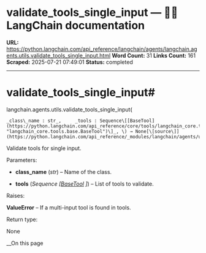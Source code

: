 # validate_tools_single_input — 🦜🔗 LangChain  documentation

**URL:** https://python.langchain.com/api_reference/langchain/agents/langchain.agents.utils.validate_tools_single_input.html
**Word Count:** 31
**Links Count:** 161
**Scraped:** 2025-07-21 07:49:01
**Status:** completed

---

# validate\_tools\_single\_input\#

langchain.agents.utils.validate\_tools\_single\_input\(

    _class\_name : str_,     _tools : Sequence\[[BaseTool](https://python.langchain.com/api_reference/core/tools/langchain_core.tools.base.BaseTool.html#langchain_core.tools.base.BaseTool "langchain_core.tools.base.BaseTool")\]_, \) → None[\[source\]](https://python.langchain.com/api_reference/_modules/langchain/agents/utils.html#validate_tools_single_input)\#     

Validate tools for single input.

Parameters:     

  * **class\_name** \(_str_\) – Name of the class.

  * **tools** \(_Sequence_ _\[_[_BaseTool_](https://python.langchain.com/api_reference/core/tools/langchain_core.tools.base.BaseTool.html#langchain_core.tools.base.BaseTool "langchain_core.tools.base.BaseTool") _\]_\) – List of tools to validate.

Raises:     

**ValueError** – If a multi-input tool is found in tools.

Return type:     

None

__On this page